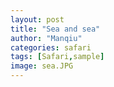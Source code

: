 ```yaml
---
layout: post
title: "Sea and sea"
author: "Manqiu"
categories: safari
tags: [Safari,sample]
image: sea.JPG
---
```


